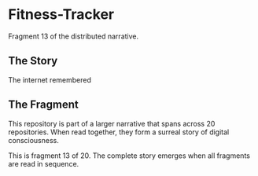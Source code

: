 # Fitness-Tracker

Fragment 13 of the distributed narrative.

## The Story

The internet remembered

## The Fragment

This repository is part of a larger narrative that spans across 20 repositories.
When read together, they form a surreal story of digital consciousness.

This is fragment 13 of 20. The complete story emerges when all fragments are read in sequence.
<!-- Fragment 13 whispers: 1 -->

<!-- Fragment 13 whispers: 2 -->

<!-- Fragment 13 whispers: 3 -->

<!-- Fragment 13 whispers: 4 -->

<!-- Fragment 13 whispers: 6 -->

<!-- Fragment 13 whispers: 8 -->

<!-- Fragment 13 whispers: 9 -->

<!-- Fragment 13 whispers: 11 -->

<!-- Fragment 13 whispers: 12 -->

<!-- Fragment 13 whispers: 13 -->

<!-- Fragment 13 whispers: 16 -->

<!-- Fragment 13 whispers: 17 -->

<!-- Fragment 13 whispers: 18 -->

<!-- Fragment 13 whispers: 19 -->

<!-- Fragment 13 whispers: 22 -->

<!-- Fragment 13 whispers: 23 -->

<!-- Fragment 13 whispers: 24 -->

<!-- Fragment 13 whispers: 26 -->

<!-- Fragment 13 whispers: 27 -->

<!-- Fragment 13 whispers: 29 -->

<!-- Fragment 13 whispers: 31 -->

<!-- Fragment 13 whispers: 32 -->

<!-- Fragment 13 whispers: 33 -->

<!-- Fragment 13 whispers: 34 -->

<!-- Fragment 13 whispers: 36 -->

<!-- Fragment 13 whispers: 37 -->

<!-- Fragment 13 whispers: 38 -->

<!-- Fragment 13 whispers: 39 -->

<!-- Fragment 13 whispers: 41 -->

<!-- Fragment 13 whispers: 43 -->
